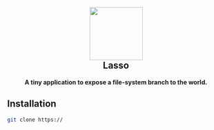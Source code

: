 <h2 align="center"><img src="https://vignette.wikia.nocookie.net/farmville2/images/e/ea/Lasso.png/revision/latest?cb=20151028043921" height=123><br>Lasso</h2>
<p align="center"><strong>A tiny application to expose a file-system branch to the world.</strong></p>

## Installation

```bash
git clone https://
```